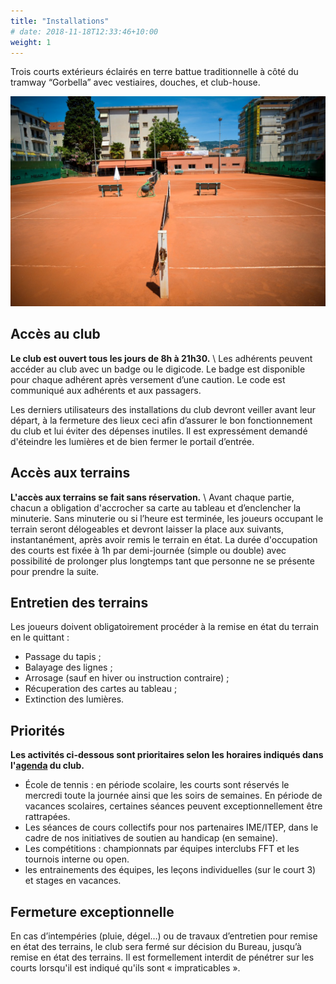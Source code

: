 ```yaml
---
title: "Installations"
# date: 2018-11-18T12:33:46+10:00
weight: 1
---
```

Trois courts extérieurs éclairés en terre battue traditionnelle à côté du tramway “Gorbella” avec vestiaires, douches, et club-house.
<!--more-->

![Vue du club depuis le boulevard Gorbella](/images/photos/tcg-2018-06-23-B.jpg)

## Accès au club

**Le club est ouvert tous les jours de 8h à 21h30.** \\
Les adhérents peuvent accéder au club avec un badge ou le digicode.
Le badge est disponible pour chaque adhérent après versement d’une caution.
Le code est communiqué aux adhérents et aux passagers.

Les derniers utilisateurs des installations du club devront veiller avant leur départ, à la fermeture des lieux ceci afin d’assurer le bon fonctionnement du club et lui éviter des dépenses inutiles.
Il est expressément demandé d'éteindre les lumières et de bien fermer le portail d’entrée.

## Accès aux terrains

**L'accès aux terrains se fait sans réservation.** \\
Avant chaque partie, chacun a obligation d'accrocher sa carte au tableau et d’enclencher la minuterie.
Sans minuterie ou si l’heure est terminée, les joueurs occupant le terrain seront délogeables et devront laisser la place aux suivants, instantanément, après avoir remis le terrain en état.
La durée d'occupation des courts est fixée à 1h par demi-journée (simple ou double) avec possibilité de prolonger plus longtemps tant que personne ne se présente pour prendre la suite.

## Entretien des terrains

Les joueurs doivent obligatoirement procéder à la remise en état du terrain en le quittant :

- Passage du tapis  ;
- Balayage des lignes ;
- Arrosage (sauf en hiver ou instruction contraire) ;
- Récuperation des cartes au tableau ;
- Extinction des lumières.



## Priorités
**Les activités ci-dessous sont prioritaires selon les horaires indiqués dans l'[agenda](/services/agenda/) du club.**
- École de tennis : en période scolaire, les courts sont réservés le mercredi toute la journée ainsi que les soirs de semaines.
  En période de vacances scolaires, certaines séances peuvent exceptionnellement être rattrapées.
- Les séances de cours collectifs pour nos partenaires IME/ITEP, dans le cadre de nos initiatives de soutien au handicap (en semaine).
- Les compétitions : championnats par équipes interclubs FFT et les tournois interne ou open.
- les entrainements des équipes, les leçons individuelles (sur le court 3) et stages en vacances.

## Fermeture exceptionnelle

En cas d’intempéries  (pluie, dégel…) ou de travaux d’entretien pour remise en état des terrains, le club sera fermé sur décision du Bureau, jusqu’à remise en état des terrains.
Il est formellement interdit de pénétrer sur les courts lorsqu'il est indiqué qu'ils sont « impraticables ».
